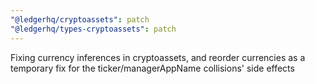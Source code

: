 ```yaml
---
"@ledgerhq/cryptoassets": patch
"@ledgerhq/types-cryptoassets": patch
---
```


Fixing currency inferences in cryptoassets, and reorder currencies as a temporary fix for the ticker/managerAppName collisions' side effects

